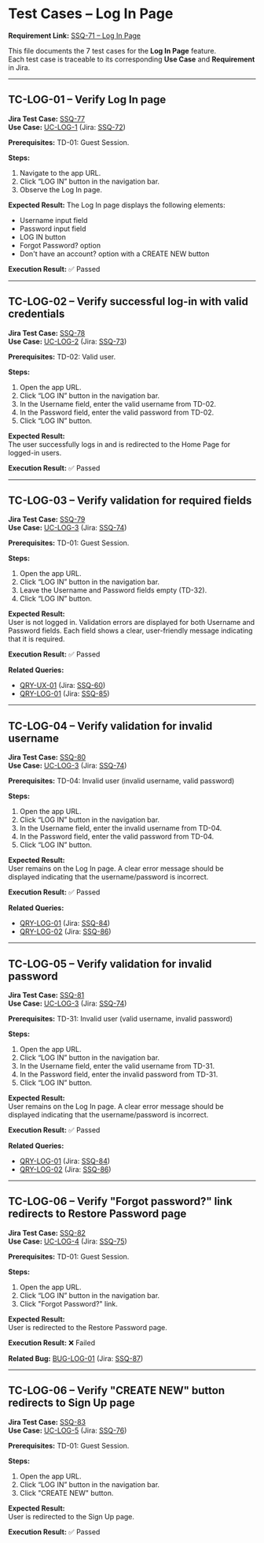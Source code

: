 # Test Cases – Log In Page

**Requirement Link:** [SSQ-71 – Log In Page](https://storyspoilerqa.atlassian.net/browse/SSQ-71)  

This file documents the 7 test cases for the **Log In Page** feature.  
Each test case is traceable to its corresponding **Use Case** and **Requirement** in Jira.  

---

## TC-LOG-01 – Verify Log In page
**Jira Test Case:** [SSQ-77](https://storyspoilerqa.atlassian.net/browse/SSQ-77)  
**Use Case:** [UC-LOG-1](../use-cases/use-cases-log-in-page.md#uc-log-1--access-log-in-page) (Jira: [SSQ-72](https://storyspoilerqa.atlassian.net/browse/SSQ-72))

**Prerequisites:** TD-01: Guest Session.

**Steps:**
1. Navigate to the app URL.
2. Click “LOG IN” button in the navigation bar. 
3. Observe the Log In page.

**Expected Result:**
The Log In page displays the following elements:
- Username input field
- Password input field
- LOG IN button
- Forgot Password? option
- Don't have an account? option with a CREATE NEW button

**Execution Result:** ✅ Passed

---

## TC-LOG-02 – Verify successful log-in with valid credentials
**Jira Test Case:** [SSQ-78](https://storyspoilerqa.atlassian.net/browse/SSQ-78)  
**Use Case:** [UC-LOG-2](../use-cases/use-cases-log-in-page.md#uc-log-2--log-in-with-valid-credentials) (Jira: [SSQ-73](https://storyspoilerqa.atlassian.net/browse/SSQ-73))

**Prerequisites:** TD-02: Valid user.

**Steps:**  
1. Open the app URL.
2. Click “LOG IN” button in the navigation bar.
3. In the Username field, enter the valid username from TD-02.
4. In the Password field, enter the valid password from TD-02.
5. Click “LOG IN” button.

**Expected Result:**  
The user successfully logs in and is redirected to the Home Page for logged-in users.

**Execution Result:** ✅ Passed

---

## TC-LOG-03 – Verify validation for required fields
**Jira Test Case:** [SSQ-79](https://storyspoilerqa.atlassian.net/browse/SSQ-79)  
**Use Case:** [UC-LOG-3](../use-cases/use-cases-log-in-page.md#uc-log-3--validation-errors-for-invalid-credentials) (Jira: [SSQ-74](https://storyspoilerqa.atlassian.net/browse/SSQ-74))

**Prerequisites:** TD-01: Guest Session.

**Steps:**  
1. Open the app URL.
2. Click “LOG IN” button in the navigation bar.
3. Leave the Username and Password fields empty (TD-32).
4. Click “LOG IN” button.

**Expected Result:**  
User is not logged in. Validation errors are displayed for both Username and Password fields. Each field shows a clear, user-friendly message indicating that it is required.

**Execution Result:** ✅ Passed

**Related Queries:** 
- [QRY-UX-01](../queries/queries.md#XXXXX1) (Jira: [SSQ-60](https://storyspoilerqa.atlassian.net/browse/SSQ-60))
- [QRY-LOG-01](../queries/queries.md#qry-log-01--consistency-of-required-field-messages) (Jira: [SSQ-85](https://storyspoilerqa.atlassian.net/browse/SSQ-85))

---

## TC-LOG-04 – Verify validation for invalid username
**Jira Test Case:** [SSQ-80](https://storyspoilerqa.atlassian.net/browse/SSQ-80)  
**Use Case:** [UC-LOG-3](../use-cases/use-cases-log-in-page.md#uc-log-3--validation-errors-for-invalid-credentials) (Jira: [SSQ-74](https://storyspoilerqa.atlassian.net/browse/SSQ-74))

**Prerequisites:** TD-04: Invalid user (invalid username, valid password)

**Steps:**  
1. Open the app URL.
2. Click “LOG IN” button in the navigation bar.
3. In the Username field, enter the invalid username from TD-04.
4. In the Password field, enter the valid password from TD-04.
5. Click “LOG IN” button.

**Expected Result:**  
User remains on the Log In page. A clear error message should be displayed indicating that the username/password is incorrect.

**Execution Result:** ✅ Passed

**Related Queries:** 
- [QRY-LOG-01](../queries/queries.md#qry-ux-01--extra-bullet-point-before-unable-to-sign-in-error-message-1) (Jira: [SSQ-84](https://storyspoilerqa.atlassian.net/browse/SSQ-84))
- [QRY-LOG-02](../queries/queries.md#qry-log-02--generic-error-message-for-invalid-login-credentials) (Jira: [SSQ-86](https://storyspoilerqa.atlassian.net/browse/SSQ-86))

---

## TC-LOG-05 – Verify validation for invalid password
**Jira Test Case:** [SSQ-81](https://storyspoilerqa.atlassian.net/browse/SSQ-81)  
**Use Case:** [UC-LOG-3](../use-cases/use-cases-log-in-page.md#uc-log-3--validation-errors-for-invalid-credentials) (Jira: [SSQ-74](https://storyspoilerqa.atlassian.net/browse/SSQ-74))

**Prerequisites:** TD-31: Invalid user (valid username, invalid password)

**Steps:**  
1. Open the app URL.
2. Click “LOG IN” button in the navigation bar.
3. In the Username field, enter the valid username from TD-31.
4. In the Password field, enter the invalid password from TD-31.
5. Click “LOG IN” button.

**Expected Result:**  
User remains on the Log In page. A clear error message should be displayed indicating that the username/password is incorrect.

**Execution Result:** ✅ Passed

**Related Queries:** 
- [QRY-LOG-01](../queries/queries.md#qry-ux-01--extra-bullet-point-before-unable-to-sign-in-error-message-1) (Jira: [SSQ-84](https://storyspoilerqa.atlassian.net/browse/SSQ-84))
- [QRY-LOG-02](../queries/queries.md#qry-log-02--generic-error-message-for-invalid-login-credentials) (Jira: [SSQ-86](https://storyspoilerqa.atlassian.net/browse/SSQ-86))

---

## TC-LOG-06 – Verify "Forgot password?" link redirects to Restore Password page
**Jira Test Case:** [SSQ-82](https://storyspoilerqa.atlassian.net/browse/SSQ-82)  
**Use Case:** [UC-LOG-4](../use-cases/use-cases-log-in-page.md#uc-log-4--redirect-to-forgot-password-page) (Jira: [SSQ-75](https://storyspoilerqa.atlassian.net/browse/SSQ-75))

**Prerequisites:** TD-01: Guest Session.

**Steps:**  
1. Open the app URL.
2. Click “LOG IN” button in the navigation bar.
3. Click "Forgot Password?" link.

**Expected Result:**  
User is redirected to the Restore Password page.

**Execution Result:** ❌ Failed

**Related Bug:** [BUG-LOG-01](../bugs/bug-report.md#bug-log-01--forgot-password-link-redirects-to-home-page-instead-of-restore-password-page) (Jira: [SSQ-87](https://storyspoilerqa.atlassian.net/browse/SSQ-87))

---

## TC-LOG-06 – Verify "CREATE NEW" button redirects to Sign Up page
**Jira Test Case:** [SSQ-83](https://storyspoilerqa.atlassian.net/browse/SSQ-83)  
**Use Case:** [UC-LOG-5](../use-cases/use-cases-log-in-page.md#uc-log-5--redirect-to-sign-up-page) (Jira: [SSQ-76](https://storyspoilerqa.atlassian.net/browse/SSQ-76))

**Prerequisites:** TD-01: Guest Session.

**Steps:**  
1. Open the app URL.
2. Click “LOG IN” button in the navigation bar.
3. Click "CREATE NEW" button.

**Expected Result:**  
User is redirected to the Sign Up page.

**Execution Result:** ✅ Passed
